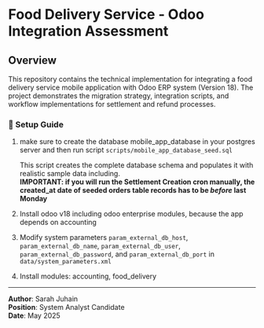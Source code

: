 # Food Delivery Service - Odoo Integration Assessment

## Overview

This repository contains the technical implementation for integrating a food delivery service mobile application with Odoo ERP system (Version 18). The project demonstrates the migration strategy, integration scripts, and workflow implementations for settlement and refund processes.


### 🔧 Setup Guide

1. make sure to create the database mobile_app_database in your postgres server and then run script
   ```scripts/mobile_app_database_seed.sql```
   
   This script creates the complete database schema and populates it with realistic sample data including.  
   **IMPORTANT: if you will run the Settlement Creation cron manually, the created_at date of seeded orders table records has to be *before* last Monday** 
2. Install odoo v18 including odoo enterprise modules, because the app depends on accounting
3. Modify system parameters `param_external_db_host`, `param_external_db_name`, `param_external_db_user`, `param_external_db_password`, and `param_external_db_port` in `data/system_parameters.xml`
4. Install modules: accounting, food_delivery


---

**Author**: Sarah Juhain  
**Position**: System Analyst Candidate  
**Date**: May 2025  
